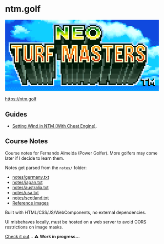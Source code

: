 # ntm.golf

![NTM logo small](./assets/ntm-logo-small.png)

https://ntm.golf

## Guides

- [ Setting Wind in NTM (With Cheat Engine)](https://ntm.golf/guides/setting-wind-with-cheat-engine).

## Course Notes

Course notes for Fernando Almeida (Power Golfer). More golfers may come later if I decide to learn them.

Notes get parsed from the `notes/` folder:
- [notes/germany.txt](/notes/germany.txt)
- [notes/japan.txt](/notes/japan.txt)
- [notes/australia.txt](/notes/australia.txt)
- [notes/usa.txt](/notes/usa.txt)
- [notes/scotland.txt](/notes/scotland.txt)
- [Reference images](/assets/references/)

Built with HTML/CSS/JS/WebComponents, no external dependencies.

UI misbehaves locally, must be hosted on a web server to avoid CORS restrictions on image masks.

[Check it out](https://ntm.golf/notes)... :warning: **Work in progress...**